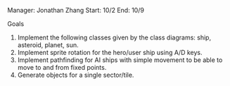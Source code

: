 Manager: Jonathan Zhang Start: 10/2 End: 10/9

Goals
1. Implement the following classes given by the class diagrams: ship, asteroid, planet, sun.
2. Implement sprite rotation for the hero/user ship using A/D keys. 
3. Implement pathfinding for AI ships with simple movement to be able to move to and from fixed points.
4. Generate objects for a single sector/tile.
